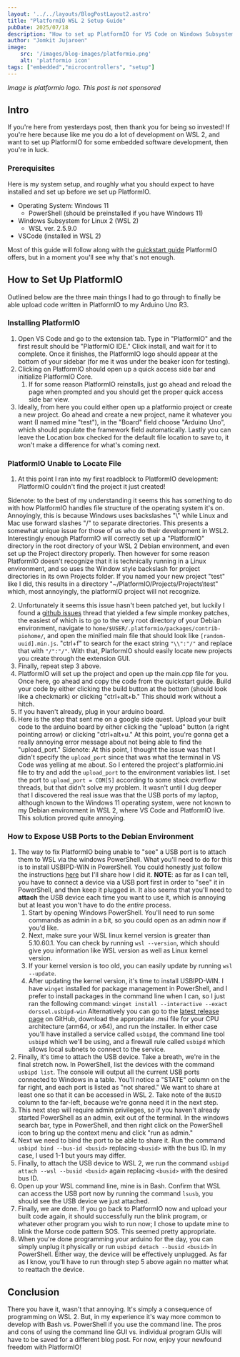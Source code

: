 ```yaml
---
layout: '../../layouts/BlogPostLayout2.astro'
title: "PlatformIO WSL 2 Setup Guide"
pubDate: 2025/07/18
description: "How to set up PlatformIO for VS Code on Windows Subsystem for Linux 2"
author: "Jomkit Jujaroen"
image: 
    src: '/images/blog-images/platformio.png'
    alt: 'platformio icon'
tags: ["embedded","microcontrollers", "setup"]
---
```

<i class="text-md">Image is platformio logo. This post is not sponsored</i>

<h2 class="pt-5">Intro</h2>

If you're here from yesterdays post, then thank you for being so invested! If you're here because like me you do a lot of development on WSL 2, and want to set up PlatformIO for some embedded software development, then you're in luck. 

<h3 class="pt-5">Prerequisites</h3>

Here is my system setup, and roughly what you should expect to have installed and set up before we set up PlatformIO.
- Operating System: Windows 11
	- PowerShell (should be preinstalled if you have Windows 11)
- Windows Subsystem for Linux 2 (WSL 2) 
	- WSL ver. 2.5.9.0
- VSCode (installed in WSL 2)

Most of this guide will follow along with the [quickstart guide](https://docs.platformio.org/en/latest/integration/ide/vscode.html#ide-vscode) PlatformIO offers, but in a moment you'll see why that's not enough.

<h2 class="pt-5">How to Set Up PlatformIO</h2>

Outlined below are the three main things I had to go through to finally be able upload code written in PlatformIO to my Arduino Uno R3. 

<h3 class="pt-5">Installing PlatformIO</h3>

1. Open VS Code and go to the extension tab. Type in "PlatformIO" and the first result should be "PlatformIO IDE." Click install, and wait for it to complete. Once it finishes, the PlatformIO logo should appear at the bottom of your sidebar (for me it was under the beaker icon for testing).
2. Clicking on PlatformIO should open up a quick access side bar and initialize PlatformIO Core. 
	1. If for some reason PlatformIO reinstalls, just go ahead and reload the page when prompted and you should get the proper quick access side bar view. 
3. Ideally, from here you could either open up a platformio project or create a new project. Go ahead and create a new project, name it whatever you want (I named mine "test"), in the "Board" field choose "Arduino Uno", which should populate the framework field automatically. Lastly you can leave the Location box checked for the default file location to save to, it won't make a difference for what's coming next. 

<h3 class="pt-5">PlatformIO Unable to Locate File</h3>

1. At this point I ran into my first roadblock to PlatformIO development: PlatformIO couldn't find the project it just created!
	
<div class="pl-12 mt-2">
    Sidenote: to the best of my understanding it seems this has something to do with how PlatformIO handles file structure of the operating system it's on. Annoyingly, this is because Windows uses backslashes "\" while Linux and Mac use forward slashes "/" to separate directories. This presents a somewhat unique issue for those of us who do their development in WSL2.
</div>
<div class="pl-12 my-2">
    Interestingly enough PlatformIO will correctly set up a "PlatformIO" directory in the root directory of your WSL 2 Debian environment, and even set up the Project directory properly.
    Then however for some reason PlatformIO doesn't recognize that it is technically running in a Linux environment, and so uses the Window style backslash for project directories in its own Projects folder. If you named your new project "test" like I did, this results in a directory "~/PlatformIO/Projects/Projects\test" which, most annoyingly, the platformIO project will not recognize.
</div> 

2. Unfortunately it seems this issue hasn't been patched yet, but luckily I found a [github issues](https://github.com/platformio/platformio-home/issues/2316#issuecomment-1151332626) thread that yielded a few simple monkey patches, the easiest of which is to go to the very root directory of your Debian environment, navigate to `home/$USER/.platformio/packages/contrib-piohome/`, and open the minified main file that should look like `[random-uuid].min.js`. "ctrl+f" to search for the exact string `"\\":"/"` and replace that with `"/":"/"`. With that, PlatformIO should easily locate new projects you create through the extension GUI.
3. Finally, repeat step 3 above.
4. PlatformIO will set up the project and open up the main.cpp file for you. Once here, go ahead and copy the code from the quickstart guide. Build your code by either clicking the build button at the bottom (should look like a checkmark) or clicking "ctrl+alt+b." This should work without a hitch.
5. If you haven't already, plug in your arduino board.
6. Here is the step that sent me on a google side quest. Upload your built code to the arduino board by either clicking the "upload" button (a right pointing arrow) or clicking "ctrl+alt+u." At this point, you're gonna get a really annoying error message about not being able to find the "upload_port."
	Sidenote: At this point, I thought the issue was that I didn't specify the `upload_port` since that was what the terminal in VS Code was yelling at me about. So I entered the project's platformio.ini file to try and add the `upload_port` to the environment variables list. I set the port to `upload_port = COM[5]` according to some stack overflow threads, but that didn't solve my problem. 
	It wasn't until I dug deeper that I discovered the real issue was that the USB ports of my laptop, although known to the Windows 11 operating system, were not known to my Debian environment in WSL 2, where VS Code and PlatformIO live. 
	This solution proved quite annoying.

<h3 class="pt-5">How to Expose USB Ports to the Debian Environment</h3>

1. The way to fix PlatformIO being unable to "see" a USB port is to attach them to WSL via the windows PowerShell. What you'll need to do for this is to install USBIPD-WIN in PowerShell.  You could honestly just follow the instructions [here](https://learn.microsoft.com/en-us/windows/wsl/connect-usb) but I'll share how I did it.
	**NOTE**: as far as I can tell, you have to connect a device via a USB port first in order to "see" it in PowerShell, and then keep it plugged in. It also seems that you'll need to **attach** the USB device each time you want to use it, which is annoying but at least you won't have to do the *entire* process.
	1. Start by opening Windows PowerShell. You'll need to run some commands as admin in a bit, so you could open as an admin now if you'd like.
	2. Next, make sure your WSL linux kernel version is greater than 5.10.60.1. You can check by running `wsl --version`, which should give you information like WSL version as well as Linux kernel version.
	3. If your kernel version is too old, you can easily update by running `wsl --update`.
	4. After updating the kernel version, it's time to install USBIPD-WIN. I have `winget` installed for package management in PowerShell, and I prefer to install packages in the command line when I can, so I just ran the following command:
		`winget install --interactive --exact dorssel.usbipd-win`
		Alternatively you can go to the [latest release page](https://github.com/dorssel/usbipd-win/releases) on GitHub, download the appropriate .msi file for your CPU architecture (arm64, or x64), and run the installer.
		In either case you'll have installed a service called `usbipd`, the command line tool `usbipd` which we'll be using, and a firewall rule called `usbipd` which allows local subnets to connect to the service.
2. Finally, it's time to attach the USB device. Take a breath, we're in the final stretch now. In PowerShell, list the devices with the command `usbipd list`. The console will output all the current USB ports connected to Windows in a table. You'll notice a "STATE" column on the far right, and each port is listed as "not shared." We want to share at least one so that it can be accessed in WSL 2. Take note of the `BUSID` column to the far-left, because we're gonna need it in the next step.
3. This next step will require admin privileges, so if you haven't already started PowerShell as an admin, exit out of the terminal. In the windows search bar, type in PowerShell, and then right click on the PowerShell icon to bring up the context menu and click "run as admin." 
4. Next we need to bind the port to be able to share it. Run the command `usbipd bind --bus-id <busid>` replacing `<busid>` with the bus ID. In my case, I used 1-1 but yours may differ.
5. Finally, to attach the USB device to WSL 2, we run the command `usbipd attach --wsl --busid <busid>` again replacing `<busid>` with the desired bus ID.
6. Open up your WSL command line, mine is in Bash. Confirm that WSL can access the USB port now by running the command `lsusb`, you should see the USB device we just attached.
7. Finally, we are done. If you go back to PlatformIO now and upload your built code again, it should successfully run the blink program, or whatever other program you wish to run now; I chose to update mine to blink the Morse code pattern SOS. This seemed pretty appropriate. 
8. When you're done programming your arduino for the day, you can simply unplug it physically or run `usbipd detach --busid <busid>` in PowerShell. Either way, the device will be effectively unplugged. As far as I know, you'll have to run through step 5 above again no matter what to reattach the device. 

<h2 class="pt-5">Conclusion</h2>

There you have it, wasn't that annoying. It's simply a consequence of programming on WSL 2. But, in my experience it's way more common to develop with Bash vs. PowerShell if you use the command line. The pros and cons of using the command line GUI vs. individual program GUIs will have to be saved for a different blog post. For now, enjoy your newfound freedom with PlatformIO!
